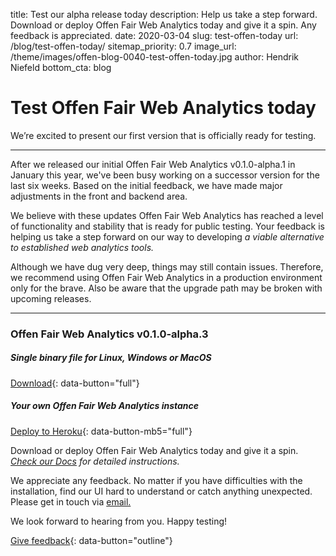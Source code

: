 title: Test our alpha release today
description: Help us take a step forward. Download or deploy Offen Fair Web Analytics today and give it a spin. Any feedback is appreciated.
date: 2020-03-04
slug: test-offen-today
url: /blog/test-offen-today/
sitemap_priority: 0.7
image_url: /theme/images/offen-blog-0040-test-offen-today.jpg
author: Hendrik Niefeld
bottom_cta: blog

# Test Offen Fair Web Analytics today

We’re excited to present our first version that is officially ready for testing.

---

After we released our initial Offen Fair Web Analytics v0.1.0-alpha.1 in January this year, we've been busy working on a successor version for the last six weeks. Based on the initial feedback, we have made major adjustments in the front and backend area.

We believe with these updates Offen Fair Web Analytics has reached a level of functionality and stability that is ready for public testing. Your feedback is helping us take a step forward on our way to developing *a viable alternative to established web analytics tools.*

Although we have dug very deep, things may still contain issues. Therefore, we recommend using Offen Fair Web Analytics in a production environment only for the brave. Also be aware that the upgrade path may be broken with upcoming releases.  

---

### Offen Fair Web Analytics v0.1.0-alpha.3

##### Single binary file for Linux, Windows or MacOS
[Download](https://get.offen.dev/){: data-button="full"}

##### Your own Offen Fair Web Analytics instance
[Deploy to Heroku](https://heroku.com/deploy?template=https://github.com/offen/heroku/tree/master){: data-button-mb5="full"}

Download or deploy Offen Fair Web Analytics today and give it a spin. *[Check our Docs](https://docs.offen.dev/) for detailed instructions.*

We appreciate any feedback. No matter if you have difficulties with the installation, find our UI hard to understand or catch anything unexpected. Please get in touch via [email.](mailto:hioffen@posteo.de)

We look forward to hearing from you. Happy testing!

[Give feedback](mailto:hioffen@posteo.de){: data-button="outline"}
